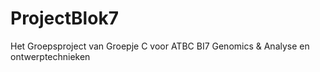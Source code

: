 # ProjectBlok7
Het Groepsproject van Groepje C voor ATBC BI7 Genomics &amp; Analyse en ontwerptechnieken 
